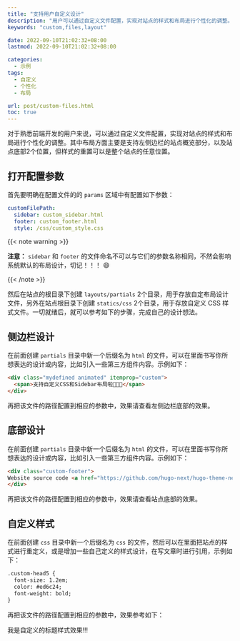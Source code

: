 ```yaml
---
title: "支持用户自定义设计"
description: "用户可以通过自定义文件配置，实现对站点的样式和布局进行个性化的调整。"
keywords: "custom,files,layout"

date: 2022-09-10T21:02:32+08:00
lastmod: 2022-09-10T21:02:32+08:00

categories:
  - 示例
tags:
  - 自定义
  - 个性化
  - 布局

url: post/custom-files.html
toc: true
---
```


对于熟悉前端开发的用户来说，可以通过自定义文件配置，实现对站点的样式和布局进行个性化的调整。其中布局方面主要是支持左侧边栏的站点概览部分，以及站点底部2个位置，但样式的重置可以是整个站点的任意位置。

<!--more-->

## 打开配置参数

首先要明确在配置文件的的 `params` 区域中有配置如下参数：

```yaml
customFilePath:
  sidebar: custom_sidebar.html
  footer: custom_footer.html
  style: /css/custom_style.css
```

{{< note warning >}}

**注意：** `sidebar` 和 `footer` 的文件命名不可以与它们的参数名称相同，不然会影响系统默认的布局设计，切记！！！ :smile:

{{< /note >}}

然后在站点的根目录下创建 `layouts/partials` 2个目录，用于存放自定布局设计文件，另外在站点根目录下创建 `statics/css` 2个目录，用于存放自定义 CSS 样式文件。一切就绪后，就可以参考如下的步骤，完成自己的设计想法。

## 侧边栏设计

在前面创建 `partials` 目录中新一个后缀名为 `html` 的文件，可以在里面书写你所想表达的设计或内容，比如引入一些第三方组件内容。示例如下：

```html
<div class="mydefined animated" itemprop="custom">
  <span>支持自定义CSS和Sidebar布局啦💄💄💄</span>
</div>
```

再把该文件的路径配置到相应的参数中，效果请查看左侧边栏底部的效果。

## 底部设计

在前面创建 `partials` 目录中新一个后缀名为 `html` 的文件，可以在里面书写你所想表达的设计或内容，比如引入一些第三方组件内容。示例如下：

```html
<div class="custom-footer">
Website source code <a href="https://github.com/hugo-next/hugo-theme-next/tree/develop/exampleSite/layouts/partials/custom-footer.html" target="_blank">here</a>
</div>
```

再把该文件的路径配置到相应的参数中，效果请查看站点底部的效果。


## 自定义样式

在前面创建 `css` 目录中新一个后缀名为 `css` 的文件，然后可以在里面把站点的样式进行重定义，或是增加一些自己定义的样式设计，在写文章时进行引用，示例如下：

```html
.custom-head5 {
  font-size: 1.2em;
  color: #ed6c24;
  font-weight: bold;
}
```

再把该文件的路径配置到相应的参数中，效果参考如下：

<span class="custom-head5">我是自定义的标题样式效果!!!</span>
